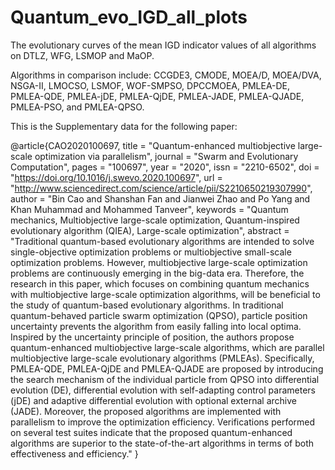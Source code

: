 # Quantum_evo_IGD_all_plots

The evolutionary curves of the mean IGD indicator values of all algorithms on DTLZ, WFG, LSMOP and MaOP.

Algorithms in comparison include: CCGDE3, CMODE, MOEA/D, MOEA/DVA, NSGA-II, LMOCSO, LSMOF, WOF-SMPSO, DPCCMOEA, PMLEA-DE, PMLEA-QDE, PMLEA-jDE, PMLEA-QjDE, PMLEA-JADE, PMLEA-QJADE, PMLEA-PSO, and PMLEA-QPSO.

This is the Supplementary data for the following paper:

@article{CAO2020100697,
title = "Quantum-enhanced multiobjective large-scale optimization via parallelism",
journal = "Swarm and Evolutionary Computation",
pages = "100697",
year = "2020",
issn = "2210-6502",
doi = "https://doi.org/10.1016/j.swevo.2020.100697",
url = "http://www.sciencedirect.com/science/article/pii/S2210650219307990",
author = "Bin Cao and Shanshan Fan and Jianwei Zhao and Po Yang and Khan Muhammad and Mohammed Tanveer",
keywords = "Quantum mechanics, Multiobjective large-scale optimization, Quantum-inspired evolutionary algorithm (QIEA), Large-scale optimization",
abstract = "Traditional quantum-based evolutionary algorithms are intended to solve single-objective optimization problems or multiobjective small-scale optimization problems. However, multiobjective large-scale optimization problems are continuously emerging in the big-data era. Therefore, the research in this paper, which focuses on combining quantum mechanics with multiobjective large-scale optimization algorithms, will be beneficial to the study of quantum-based evolutionary algorithms. In traditional quantum-behaved particle swarm optimization (QPSO), particle position uncertainty prevents the algorithm from easily falling into local optima. Inspired by the uncertainty principle of position, the authors propose quantum-enhanced multiobjective large-scale algorithms, which are parallel multiobjective large-scale evolutionary algorithms (PMLEAs). Specifically, PMLEA-QDE, PMLEA-QjDE and PMLEA-QJADE are proposed by introducing the search mechanism of the individual particle from QPSO into differential evolution (DE), differential evolution with self-adapting control parameters (jDE) and adaptive differential evolution with optional external archive (JADE). Moreover, the proposed algorithms are implemented with parallelism to improve the optimization efficiency. Verifications performed on several test suites indicate that the proposed quantum-enhanced algorithms are superior to the state-of-the-art algorithms in terms of both effectiveness and efficiency."
}
